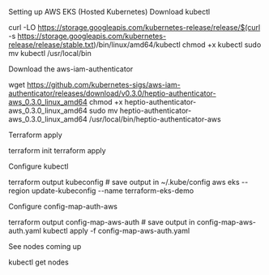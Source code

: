 Setting up AWS EKS (Hosted Kubernetes)
Download kubectl

curl -LO https://storage.googleapis.com/kubernetes-release/release/$(curl -s https://storage.googleapis.com/kubernetes-release/release/stable.txt)/bin/linux/amd64/kubectl
chmod +x kubectl
sudo mv kubectl /usr/local/bin

Download the aws-iam-authenticator

wget https://github.com/kubernetes-sigs/aws-iam-authenticator/releases/download/v0.3.0/heptio-authenticator-aws_0.3.0_linux_amd64
chmod +x heptio-authenticator-aws_0.3.0_linux_amd64
sudo mv heptio-authenticator-aws_0.3.0_linux_amd64 /usr/local/bin/heptio-authenticator-aws

Terraform apply

terraform init
terraform apply

Configure kubectl

terraform output kubeconfig # save output in ~/.kube/config
aws eks --region <region> update-kubeconfig --name terraform-eks-demo

Configure config-map-auth-aws

terraform output config-map-aws-auth # save output in config-map-aws-auth.yaml
kubectl apply -f config-map-aws-auth.yaml

See nodes coming up

kubectl get nodes
